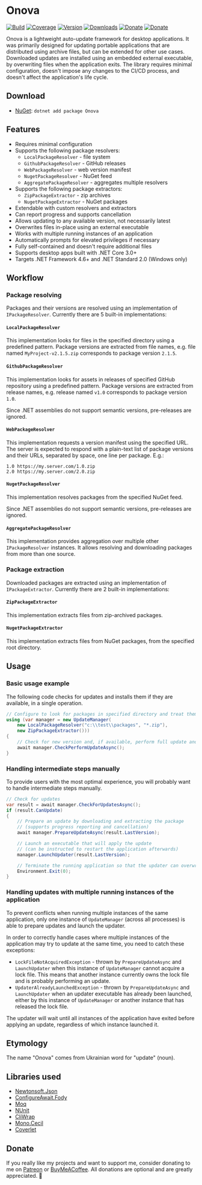 # Onova

[![Build](https://github.com/Tyrrrz/Onova/workflows/CI/badge.svg?branch=master)](https://github.com/Tyrrrz/Onova/actions)
[![Coverage](https://codecov.io/gh/Tyrrrz/Onova/branch/master/graph/badge.svg)](https://codecov.io/gh/Tyrrrz/Onova)
[![Version](https://img.shields.io/nuget/v/Onova.svg)](https://nuget.org/packages/Onova)
[![Downloads](https://img.shields.io/nuget/dt/Onova.svg)](https://nuget.org/packages/Onova)
[![Donate](https://img.shields.io/badge/patreon-donate-yellow.svg)](https://patreon.com/tyrrrz)
[![Donate](https://img.shields.io/badge/buymeacoffee-donate-yellow.svg)](https://buymeacoffee.com/tyrrrz)

Onova is a lightweight auto-update framework for desktop applications. It was primarily designed for updating portable applications that are distributed using archive files, but can be extended for other use cases. Downloaded updates are installed using an embedded external executable, by overwriting files when the application exits. The library requires minimal configuration, doesn't impose any changes to the CI/CD process, and doesn't affect the application's life cycle.

## Download

- [NuGet](https://nuget.org/packages/Onova): `dotnet add package Onova`

## Features

- Requires minimal configuration
- Supports the following package resolvers:
  - `LocalPackageResolver` - file system
  - `GithubPackageResolver` - GitHub releases
  - `WebPackageResolver` - web version manifest
  - `NugetPackageResolver` - NuGet feed
  - `AggregatePackageResolver` - aggregates multiple resolvers
- Supports the following package extractors:
  - `ZipPackageExtractor` - zip archives
  - `NugetPackageExtractor` - NuGet packages
- Extendable with custom resolvers and extractors
- Can report progress and supports cancellation
- Allows updating to any available version, not necessarily latest
- Overwrites files in-place using an external executable
- Works with multiple running instances of an application
- Automatically prompts for elevated privileges if necessary
- Fully self-contained and doesn't require additional files
- Supports desktop apps built with .NET Core 3.0+
- Targets .NET Framework 4.6+ and .NET Standard 2.0 (Windows only)

## Workflow

### Package resolving

Packages and their versions are resolved using an implementation of `IPackageResolver`. Currently there are 5 built-in implementations:

#### `LocalPackageResolver`

This implementation looks for files in the specified directory using a predefined pattern. Package versions are extracted from file names, e.g. file named `MyProject-v2.1.5.zip` corresponds to package version `2.1.5`.

#### `GithubPackageResolver`

This implementation looks for assets in releases of specified GitHub repository using a predefined pattern. Package versions are extracted from release names, e.g. release named `v1.0` corresponds to package version `1.0`.

Since .NET assemblies do not support semantic versions, pre-releases are ignored.

#### `WebPackageResolver`

This implementation requests a version manifest using the specified URL. The server is expected to respond with a plain-text list of package versions and their URLs, separated by space, one line per package. E.g.:
```
1.0 https://my.server.com/1.0.zip
2.0 https://my.server.com/2.0.zip
```

#### `NugetPackageResolver`

This implementation resolves packages from the specified NuGet feed.

Since .NET assemblies do not support semantic versions, pre-releases are ignored.

#### `AggregatePackageResolver`

This implementation provides aggregation over multiple other `IPackageResolver` instances. It allows resolving and downloading packages from more than one source.

### Package extraction

Downloaded packages are extracted using an implementation of `IPackageExtractor`. Currently there are 2 built-in implementations:

#### `ZipPackageExtractor`

This implementation extracts files from zip-archived packages.

#### `NugetPackageExtractor`

This implementation extracts files from NuGet packages, from the specified root directory.

## Usage

### Basic usage example

The following code checks for updates and installs them if they are available, in a single operation.

```c#
// Configure to look for packages in specified directory and treat them as zips
using (var manager = new UpdateManager(
    new LocalPackageResolver("c:\\test\\packages", "*.zip"),
    new ZipPackageExtractor()))
{
    // Check for new version and, if available, perform full update and restart
    await manager.CheckPerformUpdateAsync();
}
```

### Handling intermediate steps manually

To provide users with the most optimal experience, you will probably want to handle intermediate steps manually.

```c#
// Check for updates
var result = await manager.CheckForUpdatesAsync();
if (result.CanUpdate)
{
    // Prepare an update by downloading and extracting the package
    // (supports progress reporting and cancellation)
    await manager.PrepareUpdateAsync(result.LastVersion);

    // Launch an executable that will apply the update
    // (can be instructed to restart the application afterwards)
    manager.LaunchUpdater(result.LastVersion);

    // Terminate the running application so that the updater can overwrite files
    Environment.Exit(0);
}
```

### Handling updates with multiple running instances of the application

To prevent conflicts when running multiple instances of the same application, only one instance of `UpdateManager` (across all processes) is able to prepare updates and launch the updater.

In order to correctly handle cases where multiple instances of the application may try to update at the same time, you need to catch these exceptions:

- `LockFileNotAcquiredException` - thrown by `PrepareUpdateAsync` and `LaunchUpdater` when this instance of `UpdateManager` cannot acquire a lock file. This means that another instance currently owns the lock file and is probably performing an update.
- `UpdaterAlreadyLaunchedException` - thrown by `PrepareUpdateAsync` and `LaunchUpdater` when an updater executable has already been launched, either by this instance of `UpdateManager` or another instance that has released the lock file.

The updater will wait until all instances of the application have exited before applying an update, regardless of which instance launched it.

## Etymology

The name "Onova" comes from Ukrainian word for "update" (noun).

## Libraries used

- [Newtonsoft.Json](https://github.com/JamesNK/Newtonsoft.Json)
- [ConfigureAwait.Fody](https://github.com/Fody/ConfigureAwait)
- [Moq](https://github.com/Moq/moq4)
- [NUnit](https://github.com/nunit/nunit)
- [CliWrap](https://github.com/Tyrrrz/CliWrap)
- [Mono.Cecil](https://github.com/jbevain/cecil)
- [Coverlet](https://github.com/tonerdo/coverlet)

## Donate

If you really like my projects and want to support me, consider donating to me on [Patreon](https://patreon.com/tyrrrz) or [BuyMeACoffee](https://buymeacoffee.com/tyrrrz). All donations are optional and are greatly appreciated. 🙏